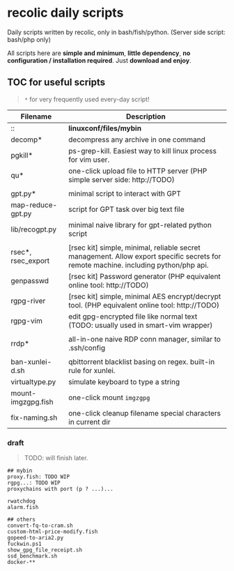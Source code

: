 # recolic daily scripts

Daily scripts written by recolic, only in bash/fish/python. (Server side script: bash/php only)

All scripts here are **simple and minimum**, **little dependency**, **no configuration / installation required**. Just **download and enjoy**.

## TOC for useful scripts

> `*` for very frequently used every-day script!

|Filename|Description|
|--------|-----------|
|::|**linuxconf/files/mybin**|
|decomp\*|decompress any archive in one command|
|pgkill\*|ps-grep-kill. Easiest way to kill linux process for vim user.|
|qu\*|one-click upload file to HTTP server (PHP simple server side: http://TODO)|
|||
|gpt.py\*|minimal script to interact with GPT|
|map-reduce-gpt.py|script for GPT task over big text file|
|lib/recogpt.py|minimal naive library for gpt-related python script|
|||
|rsec\*, rsec_export|[rsec kit] simple, minimal, reliable secret management. Allow export specific secrets for remote machine. including python/php api.|
|genpasswd|[rsec kit] Password generator (PHP equivalent online tool: http://TODO)|
|rgpg-river|[rsec kit] simple, minimal AES encrypt/decrypt tool. (PHP equivalent online tool: http://TODO)|
|rgpg-vim|edit gpg-encrypted file like normal text (TODO: usually used in smart-vim wrapper)|
|||
|rrdp\*|all-in-one naive RDP conn manager, similar to .ssh/config|
|||
|ban-xunlei-d.sh|qbittorrent blacklist basing on regex. built-in rule for xunlei.|
|virtualtype.py|simulate keyboard to type a string|
|mount-imgzgpg.fish|one-click mount `imgzgpg`|
|fix-naming.sh|one-click cleanup filename special characters in current dir|

### draft

> TODO: will finish later.

```
## mybin
proxy.fish: TODO WIP
rgpg...: TODO WIP
proxychains with port (p ? ...)...

rwatchdog
alarm.fish

## others
convert-fq-to-cram.sh
custom-html-price-modify.fish
gopeed-to-aria2.py
fuckwin.ps1
show_gpg_file_receipt.sh
ssd_benchmark.sh
docker-**
```
